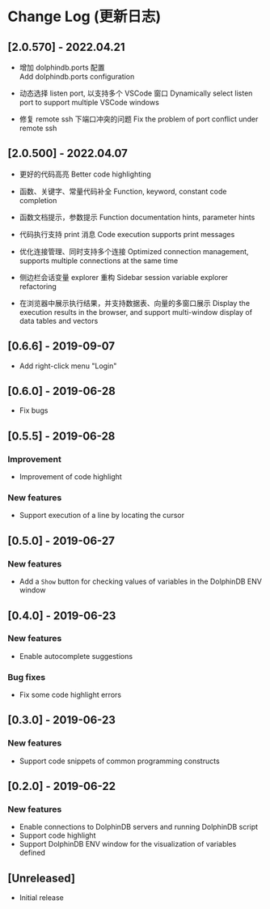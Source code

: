 # Change Log (更新日志)
## [2.0.570] - 2022.04.21
-   增加 dolphindb.ports 配置  
    Add dolphindb.ports configuration

-   动态选择 listen port, 以支持多个 VSCode 窗口
    Dynamically select listen port to support multiple VSCode windows

-   修复 remote ssh 下端口冲突的问题
    Fix the problem of port conflict under remote ssh

## [2.0.500] - 2022.04.07
-   更好的代码高亮
    Better code highlighting

-   函数、关键字、常量代码补全
    Function, keyword, constant code completion

-   函数文档提示，参数提示
    Function documentation hints, parameter hints

-   代码执行支持 print 消息
    Code execution supports print messages

-   优化连接管理、同时支持多个连接
    Optimized connection management, supports multiple connections at the same time

-   侧边栏会话变量 explorer 重构
    Sidebar session variable explorer refactoring

-   在浏览器中展示执行结果，并支持数据表、向量的多窗口展示
    Display the execution results in the browser, and support multi-window display of data tables and vectors

## [0.6.6] - 2019-09-07
* Add right-click menu "Login"

## [0.6.0] - 2019-06-28
* Fix bugs

## [0.5.5] - 2019-06-28
### Improvement
* Improvement of code highlight

### New features
* Support execution of a line by locating the cursor

## [0.5.0] - 2019-06-27
### New features
* Add a `Show` button for checking values of variables in the DolphinDB ENV window  

## [0.4.0] - 2019-06-23
### New features
* Enable autocomplete suggestions 

### Bug fixes
* Fix some code highlight errors

## [0.3.0] - 2019-06-23
### New features
* Support code snippets of common programming constructs

## [0.2.0] - 2019-06-22
### New features
* Enable connections to DolphinDB servers and running DolphinDB script
* Support code highlight
* Support DolphinDB ENV window for the visualization of variables defined

## [Unreleased]

* Initial release
